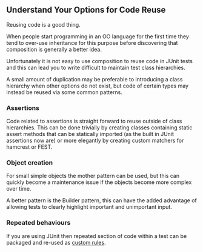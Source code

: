 ## Understand Your Options for Code Reuse

Reusing code is a good thing. 

When people start programming in an OO language for the first time they tend to over-use inheritance for this purpose before discovering that composition is generally a better idea.

Unfortunately it is not easy to use composition to reuse code in JUnit tests and this can lead you to write difficult to maintain test class hierarchies. 

A small amount of duplication may be preferable to introducing a class hierarchy when other options do not exist, but code of certain types may instead be reused via some common patterns.

### Assertions

Code related to assertions is straight forward to reuse outside of class hierarchies. This can be done trivially by creating classes containing static assert methods that can be statically imported (as the built in JUnit assertions now are) or more elegantly by creating custom matchers for hamcrest or FEST.

### Object creation

For small simple objects the mother pattern can be used, but this can quickly become a maintenance issue if the objects become more complex over time.

A better pattern is the Builder pattern, this can have the added advantage of allowing tests to clearly highlight important and unimportant input.

### Repeated behaviours

If you are using JUnit then repeated section of code within a test can be packaged and re-used as [custom rules](https://github.com/junit-team/junit/wiki/Rules).

